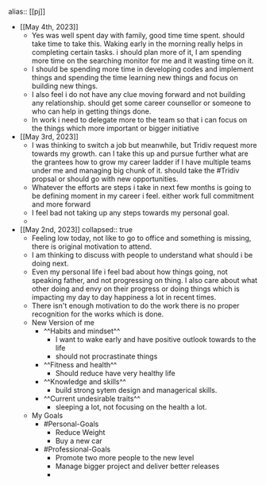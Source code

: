 alias:: [[pj]]

- [[May 4th, 2023]]
	- Yes was well spent day with family, good time time spent. should take time to take this. Waking early in the morning really helps in completing certain tasks. i should plan more of it, I am spending more time on the searching monitor for me and it wasting time on it.
	- I should be spending more time in developing codes and implement things and spending the time learning new things and focus on building new things.
	- I also feel i do not have any clue moving forward and not building any relationship. should get some career counsellor or someone to who can help in getting things done.
	- In work i need to delegate more to the team so that i can focus on the things which more important or bigger initiative
- [[May 3rd, 2023]]
	- I was thinking to switch a job but meanwhile, but Tridiv request more towards my growth. can I take this up and pursue further what are the grantees how to grow my career ladder if I have multiple teams under me and managing big chunk of it. should take the #Tridiv propsal or should go with new opportunities.
	- Whatever the efforts are steps i take in next few months is going to be defining moment in my career i feel. either work full commitment and more forward
	- I feel bad not taking up any steps towards my personal goal.
	-
- [[May 2nd, 2023]]
  collapsed:: true
	- Feeling low today, not like to go to office and something is missing, there is  original motivation to attend.
	- I am thinking to discuss with people to understand what should i be doing next.
	- Even my personal life i feel bad about how things going, not speaking father, and not progressing on thing. I also care about what other doing and envy on their progress or doing things which is impacting my day to day happiness a lot in recent times.
	- There isn't enough motivation to do the work there is no proper recognition for the works which is done.
	- New Version of me
		- ^^Habits and mindset^^
			- I want to wake early and have positive outlook towards to the life
			- should not procrastinate things
		- ^^Fitness and health^^
			- Should reduce have very healthy life
		- ^^Knowledge and skills^^
			- build strong sytem design and managerical skills.
		- ^^Current undesirable traits^^
			- sleeping a lot, not focusing on the health a lot.
	- My Goals
		- #Personal-Goals
			- Reduce Weight
			- Buy a new car
		- #Professional-Goals
			- Promote two more people to the new level
			- Manage bigger project and deliver better releases
			-